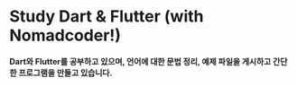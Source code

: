 # Study Dart & Flutter (with Nomadcoder!)

__Dart와 Flutter를 공부하고 있으며,
언어에 대한 문법 정리, 예제 파일을 게시하고
간단한 프로그램을 만들고 있습니다.__
